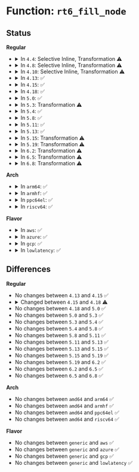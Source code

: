 # Function: <code>rt6_fill_node</code>

## Status
<b>Regular</b>
<ul>
<li>
<details>
<summary>In <code>4.4</code>: Selective Inline, Transformation ⚠️</summary>

**Collision:** Unique Static

**Inline:** Selective

**Transformation:** True

**Instances:**

```
In net/ipv6/route.c (ffffffff817d85a0)
Location: net/ipv6/route.c:3045
Inline: True
Direct callers:
  - net/ipv6/route.c:inet6_rtm_getroute
  - net/ipv6/route.c:rt6_dump_route
  - net/ipv6/route.c:inet6_rt_notify
```
**Symbols:**

```
ffffffff817d85a0-ffffffff817d8b83: rt6_fill_node.constprop.48 (STB_LOCAL)
```
</details>
</li>
<li>
<details>
<summary>In <code>4.8</code>: Selective Inline, Transformation ⚠️</summary>

**Collision:** Unique Static

**Inline:** Selective

**Transformation:** True

**Instances:**

```
In net/ipv6/route.c (ffffffff81841f70)
Location: net/ipv6/route.c:3109
Inline: True
Direct callers:
  - net/ipv6/route.c:inet6_rt_notify
  - net/ipv6/route.c:inet6_rtm_getroute
  - net/ipv6/route.c:rt6_dump_route
```
**Symbols:**

```
ffffffff81841f70-ffffffff818425b1: rt6_fill_node.constprop.52 (STB_LOCAL)
```
</details>
</li>
<li>
<details>
<summary>In <code>4.10</code>: Selective Inline, Transformation ⚠️</summary>

**Collision:** Unique Static

**Inline:** Selective

**Transformation:** True

**Instances:**

```
In net/ipv6/route.c (ffffffff81873cc0)
Location: net/ipv6/route.c:3178
Inline: True
Direct callers:
  - net/ipv6/route.c:inet6_rt_notify
  - net/ipv6/route.c:inet6_rtm_getroute
  - net/ipv6/route.c:rt6_dump_route
```
**Symbols:**

```
ffffffff81873cc0-ffffffff81874309: rt6_fill_node.constprop.54 (STB_LOCAL)
```
</details>
</li>
<li>
<details>
<summary>In <code>4.13</code>: ✅</summary>

```c
int rt6_fill_node(struct net *net, struct sk_buff *skb, struct rt6_info *rt, struct in6_addr *dst, struct in6_addr *src, int iif, int type, u32 portid, u32 seq, unsigned int flags);
```

**Collision:** Unique Static

**Inline:** No

**Transformation:** False

**Instances:**

```
In net/ipv6/route.c (ffffffff81898b10)
Location: net/ipv6/route.c:3382
Inline: False
Direct callers:
  - net/ipv6/route.c:inet6_rt_notify
  - net/ipv6/route.c:inet6_rtm_getroute
  - net/ipv6/route.c:rt6_dump_route
  - net/ipv6/route.c:ip6_route_del
```
**Symbols:**

```
ffffffff81898b10-ffffffff8189913c: rt6_fill_node (STB_LOCAL)
```
</details>
</li>
<li>
<details>
<summary>In <code>4.15</code>: ✅</summary>

```c
int rt6_fill_node(struct net *net, struct sk_buff *skb, struct rt6_info *rt, struct in6_addr *dst, struct in6_addr *src, int iif, int type, u32 portid, u32 seq, unsigned int flags);
```

**Collision:** Unique Static

**Inline:** No

**Transformation:** False

**Instances:**

```
In net/ipv6/route.c (ffffffff81919e10)
Location: net/ipv6/route.c:4072
Inline: False
Direct callers:
  - net/ipv6/route.c:inet6_rt_notify
  - net/ipv6/route.c:inet6_rtm_getroute
  - net/ipv6/route.c:rt6_dump_route
  - net/ipv6/route.c:ip6_route_del
```
**Symbols:**

```
ffffffff81919e10-ffffffff8191a442: rt6_fill_node (STB_LOCAL)
```
</details>
</li>
<li>
<details>
<summary>In <code>4.18</code>: ✅</summary>

```c
int rt6_fill_node(struct net *net, struct sk_buff *skb, struct fib6_info *rt, struct dst_entry *dst, struct in6_addr *dest, struct in6_addr *src, int iif, int type, u32 portid, u32 seq, unsigned int flags);
```

**Collision:** Unique Static

**Inline:** No

**Transformation:** False

**Instances:**

```
In net/ipv6/route.c (ffffffff81971f30)
Location: net/ipv6/route.c:4665
Inline: False
Direct callers:
  - net/ipv6/route.c:inet6_rt_notify
  - net/ipv6/route.c:inet6_rtm_getroute
  - net/ipv6/route.c:rt6_dump_route
  - net/ipv6/route.c:ip6_route_del
```
**Symbols:**

```
ffffffff81971f30-ffffffff819724fa: rt6_fill_node (STB_LOCAL)
```
</details>
</li>
<li>
<details>
<summary>In <code>5.0</code>: ✅</summary>

```c
int rt6_fill_node(struct net *net, struct sk_buff *skb, struct fib6_info *rt, struct dst_entry *dst, struct in6_addr *dest, struct in6_addr *src, int iif, int type, u32 portid, u32 seq, unsigned int flags);
```

**Collision:** Unique Static

**Inline:** No

**Transformation:** False

**Instances:**

```
In net/ipv6/route.c (ffffffff819a7680)
Location: net/ipv6/route.c:4638
Inline: False
Direct callers:
  - net/ipv6/route.c:inet6_rt_notify
  - net/ipv6/route.c:inet6_rtm_getroute
  - net/ipv6/route.c:rt6_dump_route
  - net/ipv6/route.c:ip6_route_del
```
**Symbols:**

```
ffffffff819a7680-ffffffff819a7c52: rt6_fill_node (STB_LOCAL)
```
</details>
</li>
<li>
<details>
<summary>In <code>5.3</code>: Transformation ⚠️</summary>

```c
int rt6_fill_node(struct net *net, struct sk_buff *skb, struct fib6_info *rt, struct dst_entry *dst, struct in6_addr *dest, struct in6_addr *src, int iif, int type, u32 portid, u32 seq, unsigned int flags);
```

**Collision:** Unique Static

**Inline:** No

**Transformation:** True

**Instances:**

```
In net/ipv6/route.c (0)
Location: net/ipv6/route.c:5355
Inline: False
Direct callers:
  - net/ipv6/route.c:fib6_rt_update
  - net/ipv6/route.c:inet6_rt_notify
  - net/ipv6/route.c:inet6_rtm_getroute
  - net/ipv6/route.c:inet6_rtm_getroute
  - net/ipv6/route.c:rt6_dump_route
  - net/ipv6/route.c:rt6_nh_dump_exceptions
  - net/ipv6/route.c:ip6_route_del
```
**Symbols:**

```
ffffffff81a13cd0-ffffffff81a14504: rt6_fill_node (STB_LOCAL)
ffffffff81a1d280-ffffffff81a1d29a: rt6_fill_node.cold (STB_LOCAL)
```
</details>
</li>
<li>
<details>
<summary>In <code>5.4</code>: ✅</summary>

```c
int rt6_fill_node(struct net *net, struct sk_buff *skb, struct fib6_info *rt, struct dst_entry *dst, struct in6_addr *dest, struct in6_addr *src, int iif, int type, u32 portid, u32 seq, unsigned int flags);
```

**Collision:** Unique Static

**Inline:** No

**Transformation:** False

**Instances:**

```
In net/ipv6/route.c (ffffffff81a4a8c0)
Location: net/ipv6/route.c:5369
Inline: False
Direct callers:
  - net/ipv6/route.c:fib6_rt_update
  - net/ipv6/route.c:inet6_rt_notify
  - net/ipv6/route.c:inet6_rtm_getroute
  - net/ipv6/route.c:inet6_rtm_getroute
  - net/ipv6/route.c:rt6_dump_route
  - net/ipv6/route.c:rt6_nh_dump_exceptions
  - net/ipv6/route.c:ip6_route_del
```
**Symbols:**

```
ffffffff81a4a8c0-ffffffff81a4b0fb: rt6_fill_node (STB_LOCAL)
```
</details>
</li>
<li>
<details>
<summary>In <code>5.8</code>: ✅</summary>

```c
int rt6_fill_node(struct net *net, struct sk_buff *skb, struct fib6_info *rt, struct dst_entry *dst, struct in6_addr *dest, struct in6_addr *src, int iif, int type, u32 portid, u32 seq, unsigned int flags);
```

**Collision:** Unique Static

**Inline:** No

**Transformation:** False

**Instances:**

```
In net/ipv6/route.c (ffffffff81b44e20)
Location: net/ipv6/route.c:5449
Inline: False
Direct callers:
  - net/ipv6/route.c:fib6_rt_update
  - net/ipv6/route.c:inet6_rt_notify
  - net/ipv6/route.c:inet6_rtm_getroute
  - net/ipv6/route.c:rt6_dump_route
  - net/ipv6/route.c:rt6_nh_dump_exceptions
  - net/ipv6/route.c:__ip6_del_rt_siblings
```
**Symbols:**

```
ffffffff81b44e20-ffffffff81b45654: rt6_fill_node (STB_LOCAL)
```
</details>
</li>
<li>
<details>
<summary>In <code>5.11</code>: ✅</summary>

```c
int rt6_fill_node(struct net *net, struct sk_buff *skb, struct fib6_info *rt, struct dst_entry *dst, struct in6_addr *dest, struct in6_addr *src, int iif, int type, u32 portid, u32 seq, unsigned int flags);
```

**Collision:** Unique Static

**Inline:** No

**Transformation:** False

**Instances:**

```
In net/ipv6/route.c (ffffffff81b537a0)
Location: net/ipv6/route.c:5434
Inline: False
Direct callers:
  - net/ipv6/route.c:fib6_rt_update
  - net/ipv6/route.c:inet6_rt_notify
  - net/ipv6/route.c:inet6_rtm_getroute
  - net/ipv6/route.c:rt6_dump_route
  - net/ipv6/route.c:rt6_nh_dump_exceptions
  - net/ipv6/route.c:__ip6_del_rt_siblings
```
**Symbols:**

```
ffffffff81b537a0-ffffffff81b53ff7: rt6_fill_node (STB_LOCAL)
```
</details>
</li>
<li>
<details>
<summary>In <code>5.13</code>: ✅</summary>

```c
int rt6_fill_node(struct net *net, struct sk_buff *skb, struct fib6_info *rt, struct dst_entry *dst, struct in6_addr *dest, struct in6_addr *src, int iif, int type, u32 portid, u32 seq, unsigned int flags);
```

**Collision:** Unique Static

**Inline:** No

**Transformation:** False

**Instances:**

```
In net/ipv6/route.c (ffffffff81b40d60)
Location: net/ipv6/route.c:5451
Inline: False
Direct callers:
  - net/ipv6/route.c:fib6_info_hw_flags_set
  - net/ipv6/route.c:fib6_rt_update
  - net/ipv6/route.c:inet6_rt_notify
  - net/ipv6/route.c:inet6_rtm_getroute
  - net/ipv6/route.c:rt6_dump_route
  - net/ipv6/route.c:rt6_nh_dump_exceptions
  - net/ipv6/route.c:__ip6_del_rt_siblings
```
**Symbols:**

```
ffffffff81b40d60-ffffffff81b415cb: rt6_fill_node (STB_LOCAL)
```
</details>
</li>
<li>
<details>
<summary>In <code>5.15</code>: Transformation ⚠️</summary>

```c
int rt6_fill_node(struct net *net, struct sk_buff *skb, struct fib6_info *rt, struct dst_entry *dst, struct in6_addr *dest, struct in6_addr *src, int iif, int type, u32 portid, u32 seq, unsigned int flags);
```

**Collision:** Unique Static

**Inline:** No

**Transformation:** True

**Instances:**

```
In net/ipv6/route.c (0)
Location: net/ipv6/route.c:5609
Inline: False
Direct callers:
  - net/ipv6/route.c:fib6_info_hw_flags_set
  - net/ipv6/route.c:fib6_rt_update
  - net/ipv6/route.c:inet6_rt_notify
  - net/ipv6/route.c:inet6_rtm_getroute
  - net/ipv6/route.c:rt6_dump_route
  - net/ipv6/route.c:rt6_nh_dump_exceptions
  - net/ipv6/route.c:__ip6_del_rt_siblings
```
**Symbols:**

```
ffffffff81c08a30-ffffffff81c0932b: rt6_fill_node (STB_LOCAL)
ffffffff81d3fef9-ffffffff81d3ffd4: rt6_fill_node.cold (STB_LOCAL)
```
</details>
</li>
<li>
<details>
<summary>In <code>5.19</code>: Transformation ⚠️</summary>

```c
int rt6_fill_node(struct net *net, struct sk_buff *skb, struct fib6_info *rt, struct dst_entry *dst, struct in6_addr *dest, struct in6_addr *src, int iif, int type, u32 portid, u32 seq, unsigned int flags);
```

**Collision:** Unique Static

**Inline:** No

**Transformation:** True

**Instances:**

```
In net/ipv6/route.c (0)
Location: net/ipv6/route.c:5602
Inline: False
Direct callers:
  - net/ipv6/route.c:fib6_info_hw_flags_set
  - net/ipv6/route.c:fib6_rt_update
  - net/ipv6/route.c:inet6_rt_notify
  - net/ipv6/route.c:inet6_rtm_getroute
  - net/ipv6/route.c:rt6_dump_route
  - net/ipv6/route.c:rt6_nh_dump_exceptions
  - net/ipv6/route.c:__ip6_del_rt_siblings
```
**Symbols:**

```
ffffffff81da34e0-ffffffff81da3e27: rt6_fill_node (STB_LOCAL)
ffffffff81f0c876-ffffffff81f0c94e: rt6_fill_node.cold (STB_LOCAL)
```
</details>
</li>
<li>
<details>
<summary>In <code>6.2</code>: Transformation ⚠️</summary>

```c
int rt6_fill_node(struct net *net, struct sk_buff *skb, struct fib6_info *rt, struct dst_entry *dst, struct in6_addr *dest, struct in6_addr *src, int iif, int type, u32 portid, u32 seq, unsigned int flags);
```

**Collision:** Unique Static

**Inline:** No

**Transformation:** True

**Instances:**

```
In net/ipv6/route.c (0)
Location: net/ipv6/route.c:5603
Inline: False
Direct callers:
  - net/ipv6/route.c:fib6_info_hw_flags_set
  - net/ipv6/route.c:fib6_rt_update
  - net/ipv6/route.c:inet6_rt_notify
  - net/ipv6/route.c:inet6_rtm_getroute
  - net/ipv6/route.c:rt6_dump_route
  - net/ipv6/route.c:rt6_nh_dump_exceptions
  - net/ipv6/route.c:__ip6_del_rt_siblings
```
**Symbols:**

```
ffffffff81f72920-ffffffff81f73267: rt6_fill_node (STB_LOCAL)
ffffffff820b3ec7-ffffffff820b3f9f: rt6_fill_node.cold (STB_LOCAL)
```
</details>
</li>
<li>
<details>
<summary>In <code>6.5</code>: Transformation ⚠️</summary>

```c
int rt6_fill_node(struct net *net, struct sk_buff *skb, struct fib6_info *rt, struct dst_entry *dst, struct in6_addr *dest, struct in6_addr *src, int iif, int type, u32 portid, u32 seq, unsigned int flags);
```

**Collision:** Unique Static

**Inline:** No

**Transformation:** True

**Instances:**

```
In net/ipv6/route.c (0)
Location: net/ipv6/route.c:5601
Inline: False
Direct callers:
  - net/ipv6/route.c:fib6_info_hw_flags_set
  - net/ipv6/route.c:fib6_rt_update
  - net/ipv6/route.c:inet6_rt_notify
  - net/ipv6/route.c:inet6_rtm_getroute
  - net/ipv6/route.c:rt6_dump_route
  - net/ipv6/route.c:rt6_nh_dump_exceptions
  - net/ipv6/route.c:__ip6_del_rt_siblings
```
**Symbols:**

```
ffffffff81fd2a10-ffffffff81fd335d: rt6_fill_node (STB_LOCAL)
ffffffff82134f8e-ffffffff82135066: rt6_fill_node.cold (STB_LOCAL)
```
</details>
</li>
<li>
<details>
<summary>In <code>6.8</code>: Transformation ⚠️</summary>

```c
int rt6_fill_node(struct net *net, struct sk_buff *skb, struct fib6_info *rt, struct dst_entry *dst, struct in6_addr *dest, struct in6_addr *src, int iif, int type, u32 portid, u32 seq, unsigned int flags);
```

**Collision:** Unique Static

**Inline:** No

**Transformation:** True

**Instances:**

```
In net/ipv6/route.c (0)
Location: net/ipv6/route.c:5594
Inline: False
Direct callers:
  - net/ipv6/route.c:fib6_info_hw_flags_set
  - net/ipv6/route.c:fib6_rt_update
  - net/ipv6/route.c:inet6_rt_notify
  - net/ipv6/route.c:inet6_rtm_getroute
  - net/ipv6/route.c:rt6_dump_route
  - net/ipv6/route.c:rt6_nh_dump_exceptions
  - net/ipv6/route.c:__ip6_del_rt_siblings
```
**Symbols:**

```
ffffffff820a0320-ffffffff820a0c6d: rt6_fill_node (STB_LOCAL)
ffffffff82216a52-ffffffff82216b2a: rt6_fill_node.cold (STB_LOCAL)
```
</details>
</li>
</ul>
<b>Arch</b>
<ul>
<li>
<details>
<summary>In <code>arm64</code>: ✅</summary>

```c
int rt6_fill_node(struct net *net, struct sk_buff *skb, struct fib6_info *rt, struct dst_entry *dst, struct in6_addr *dest, struct in6_addr *src, int iif, int type, u32 portid, u32 seq, unsigned int flags);
```

**Collision:** Unique Static

**Inline:** No

**Transformation:** False

**Instances:**

```
In net/ipv6/route.c (ffff800010d0d9c0)
Location: net/ipv6/route.c:5369
Inline: False
Direct callers:
  - net/ipv6/route.c:fib6_rt_update
  - net/ipv6/route.c:inet6_rt_notify
  - net/ipv6/route.c:inet6_rtm_getroute
  - net/ipv6/route.c:inet6_rtm_getroute
  - net/ipv6/route.c:rt6_dump_route
  - net/ipv6/route.c:rt6_nh_dump_exceptions
  - net/ipv6/route.c:ip6_route_del
```
**Symbols:**

```
ffff800010d0d9c0-ffff800010d0e108: rt6_fill_node (STB_LOCAL)
```
</details>
</li>
<li>
<details>
<summary>In <code>armhf</code>: ✅</summary>

```c
int rt6_fill_node(struct net *net, struct sk_buff *skb, struct fib6_info *rt, struct dst_entry *dst, struct in6_addr *dest, struct in6_addr *src, int iif, int type, u32 portid, u32 seq, unsigned int flags);
```

**Collision:** Unique Static

**Inline:** No

**Transformation:** False

**Instances:**

```
In net/ipv6/route.c (c0e14230)
Location: net/ipv6/route.c:5369
Inline: False
Direct callers:
  - net/ipv6/route.c:fib6_rt_update
  - net/ipv6/route.c:inet6_rt_notify
  - net/ipv6/route.c:inet6_rtm_getroute
  - net/ipv6/route.c:inet6_rtm_getroute
  - net/ipv6/route.c:rt6_dump_route
  - net/ipv6/route.c:rt6_nh_dump_exceptions
  - net/ipv6/route.c:ip6_route_del
```
**Symbols:**

```
c0e14230-c0e14a40: rt6_fill_node (STB_LOCAL)
```
</details>
</li>
<li>
<details>
<summary>In <code>ppc64el</code>: ✅</summary>

```c
int rt6_fill_node(struct net *net, struct sk_buff *skb, struct fib6_info *rt, struct dst_entry *dst, struct in6_addr *dest, struct in6_addr *src, int iif, int type, u32 portid, u32 seq, unsigned int flags);
```

**Collision:** Unique Static

**Inline:** No

**Transformation:** False

**Instances:**

```
In net/ipv6/route.c (c000000000e39770)
Location: net/ipv6/route.c:5369
Inline: False
Direct callers:
  - net/ipv6/route.c:fib6_rt_update
  - net/ipv6/route.c:inet6_rt_notify
  - net/ipv6/route.c:inet6_rtm_getroute
  - net/ipv6/route.c:inet6_rtm_getroute
  - net/ipv6/route.c:rt6_dump_route
  - net/ipv6/route.c:rt6_nh_dump_exceptions
  - net/ipv6/route.c:ip6_route_del
```
**Symbols:**

```
c000000000e39770-c000000000e3a174: rt6_fill_node (STB_LOCAL)
```
</details>
</li>
<li>
<details>
<summary>In <code>riscv64</code>: ✅</summary>

```c
int rt6_fill_node(struct net *net, struct sk_buff *skb, struct fib6_info *rt, struct dst_entry *dst, struct in6_addr *dest, struct in6_addr *src, int iif, int type, u32 portid, u32 seq, unsigned int flags);
```

**Collision:** Unique Static

**Inline:** No

**Transformation:** False

**Instances:**

```
In net/ipv6/route.c (ffffffe00085568e)
Location: net/ipv6/route.c:5369
Inline: False
Direct callers:
  - net/ipv6/route.c:fib6_rt_update
  - net/ipv6/route.c:inet6_rt_notify
  - net/ipv6/route.c:inet6_rtm_getroute
  - net/ipv6/route.c:inet6_rtm_getroute
  - net/ipv6/route.c:rt6_dump_route
  - net/ipv6/route.c:rt6_nh_dump_exceptions
  - net/ipv6/route.c:ip6_route_del
```
**Symbols:**

```
ffffffe00085568e-ffffffe000855c9e: rt6_fill_node (STB_LOCAL)
```
</details>
</li>
</ul>
<b>Flavor</b>
<ul>
<li>
<details>
<summary>In <code>aws</code>: ✅</summary>

```c
int rt6_fill_node(struct net *net, struct sk_buff *skb, struct fib6_info *rt, struct dst_entry *dst, struct in6_addr *dest, struct in6_addr *src, int iif, int type, u32 portid, u32 seq, unsigned int flags);
```

**Collision:** Unique Static

**Inline:** No

**Transformation:** False

**Instances:**

```
In net/ipv6/route.c (ffffffff819e9f50)
Location: net/ipv6/route.c:5369
Inline: False
Direct callers:
  - net/ipv6/route.c:fib6_rt_update
  - net/ipv6/route.c:inet6_rt_notify
  - net/ipv6/route.c:inet6_rtm_getroute
  - net/ipv6/route.c:inet6_rtm_getroute
  - net/ipv6/route.c:rt6_dump_route
  - net/ipv6/route.c:rt6_nh_dump_exceptions
  - net/ipv6/route.c:ip6_route_del
```
**Symbols:**

```
ffffffff819e9f50-ffffffff819ea78b: rt6_fill_node (STB_LOCAL)
```
</details>
</li>
<li>
<details>
<summary>In <code>azure</code>: ✅</summary>

```c
int rt6_fill_node(struct net *net, struct sk_buff *skb, struct fib6_info *rt, struct dst_entry *dst, struct in6_addr *dest, struct in6_addr *src, int iif, int type, u32 portid, u32 seq, unsigned int flags);
```

**Collision:** Unique Static

**Inline:** No

**Transformation:** False

**Instances:**

```
In net/ipv6/route.c (ffffffff819a6d10)
Location: net/ipv6/route.c:5369
Inline: False
Direct callers:
  - net/ipv6/route.c:fib6_rt_update
  - net/ipv6/route.c:inet6_rt_notify
  - net/ipv6/route.c:inet6_rtm_getroute
  - net/ipv6/route.c:inet6_rtm_getroute
  - net/ipv6/route.c:rt6_dump_route
  - net/ipv6/route.c:rt6_nh_dump_exceptions
  - net/ipv6/route.c:ip6_route_del
```
**Symbols:**

```
ffffffff819a6d10-ffffffff819a754b: rt6_fill_node (STB_LOCAL)
```
</details>
</li>
<li>
<details>
<summary>In <code>gcp</code>: ✅</summary>

```c
int rt6_fill_node(struct net *net, struct sk_buff *skb, struct fib6_info *rt, struct dst_entry *dst, struct in6_addr *dest, struct in6_addr *src, int iif, int type, u32 portid, u32 seq, unsigned int flags);
```

**Collision:** Unique Static

**Inline:** No

**Transformation:** False

**Instances:**

```
In net/ipv6/route.c (ffffffff81a549d0)
Location: net/ipv6/route.c:5369
Inline: False
Direct callers:
  - net/ipv6/route.c:fib6_rt_update
  - net/ipv6/route.c:inet6_rt_notify
  - net/ipv6/route.c:inet6_rtm_getroute
  - net/ipv6/route.c:inet6_rtm_getroute
  - net/ipv6/route.c:rt6_dump_route
  - net/ipv6/route.c:rt6_nh_dump_exceptions
  - net/ipv6/route.c:ip6_route_del
```
**Symbols:**

```
ffffffff81a549d0-ffffffff81a5520b: rt6_fill_node (STB_LOCAL)
```
</details>
</li>
<li>
<details>
<summary>In <code>lowlatency</code>: ✅</summary>

```c
int rt6_fill_node(struct net *net, struct sk_buff *skb, struct fib6_info *rt, struct dst_entry *dst, struct in6_addr *dest, struct in6_addr *src, int iif, int type, u32 portid, u32 seq, unsigned int flags);
```

**Collision:** Unique Static

**Inline:** No

**Transformation:** False

**Instances:**

```
In net/ipv6/route.c (ffffffff81a609c0)
Location: net/ipv6/route.c:5369
Inline: False
Direct callers:
  - net/ipv6/route.c:fib6_rt_update
  - net/ipv6/route.c:inet6_rt_notify
  - net/ipv6/route.c:inet6_rtm_getroute
  - net/ipv6/route.c:inet6_rtm_getroute
  - net/ipv6/route.c:rt6_dump_route
  - net/ipv6/route.c:rt6_nh_dump_exceptions
  - net/ipv6/route.c:ip6_route_del
```
**Symbols:**

```
ffffffff81a609c0-ffffffff81a611fb: rt6_fill_node (STB_LOCAL)
```
</details>
</li>
</ul>

## Differences
<b>Regular</b>
<ul>
<li>
No changes between <code>4.13</code> and <code>4.15</code> ✅
</li>
<li>
<details>
<summary>Changed between <code>4.15</code> and <code>4.18</code> ⚠️</summary>
<ul>
<li>
<b>Param added. </b>
<code>struct in6_addr *dest</code>
</li>
<li>
<b>Param reordered. </b>
<code>net, skb, rt, dst, src, iif, type, portid, seq, flags</code> ➡️ <code>net, skb, rt, dst, dest, src, iif, type, portid, seq, flags</code>
</li>
<li>
<b>Param type changed. </b>
<code>struct rt6_info *rt</code> ➡️ <code>struct fib6_info *rt</code>
</li>
<li>
<b>Param type changed. </b>
<code>struct in6_addr *dst</code> ➡️ <code>struct dst_entry *dst</code>
</li>
</ul>
</details>
</li>
<li>
No changes between <code>4.18</code> and <code>5.0</code> ✅
</li>
<li>
No changes between <code>5.0</code> and <code>5.3</code> ✅
</li>
<li>
No changes between <code>5.3</code> and <code>5.4</code> ✅
</li>
<li>
No changes between <code>5.4</code> and <code>5.8</code> ✅
</li>
<li>
No changes between <code>5.8</code> and <code>5.11</code> ✅
</li>
<li>
No changes between <code>5.11</code> and <code>5.13</code> ✅
</li>
<li>
No changes between <code>5.13</code> and <code>5.15</code> ✅
</li>
<li>
No changes between <code>5.15</code> and <code>5.19</code> ✅
</li>
<li>
No changes between <code>5.19</code> and <code>6.2</code> ✅
</li>
<li>
No changes between <code>6.2</code> and <code>6.5</code> ✅
</li>
<li>
No changes between <code>6.5</code> and <code>6.8</code> ✅
</li>
</ul>
<b>Arch</b>
<ul>
<li>
No changes between <code>amd64</code> and <code>arm64</code> ✅
</li>
<li>
No changes between <code>amd64</code> and <code>armhf</code> ✅
</li>
<li>
No changes between <code>amd64</code> and <code>ppc64el</code> ✅
</li>
<li>
No changes between <code>amd64</code> and <code>riscv64</code> ✅
</li>
</ul>
<b>Flavor</b>
<ul>
<li>
No changes between <code>generic</code> and <code>aws</code> ✅
</li>
<li>
No changes between <code>generic</code> and <code>azure</code> ✅
</li>
<li>
No changes between <code>generic</code> and <code>gcp</code> ✅
</li>
<li>
No changes between <code>generic</code> and <code>lowlatency</code> ✅
</li>
</ul>
